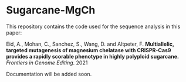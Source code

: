 # Sugarcane-MgCh

This repository contains the code used for the sequence analysis in this paper:

Eid, A., Mohan, C., Sanchez, S., Wang, D. and Altpeter, F. 
**Multiallelic, targeted mutagenesis of magnesium chelatase with CRISPR-Cas9 provides a rapidly scorable phenotype in highly polyploid sugarcane.** 
*Frontiers in Genome Editing*. 2021

Documentation will be added soon.

